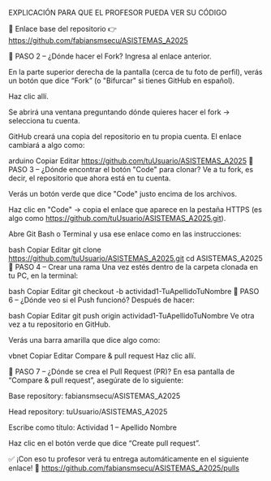 EXPLICACIÓN PARA QUE EL PROFESOR PUEDA VER SU CÓDIGO

🔗 Enlace base del repositorio
👉 https://github.com/fabiansmsecu/ASISTEMAS_A2025

🔹 PASO 2 – ¿Dónde hacer el Fork?
Ingresa al enlace anterior.

En la parte superior derecha de la pantalla (cerca de tu foto de perfil), verás un botón que dice “Fork” (o "Bifurcar" si tienes GitHub en español).

Haz clic allí.

Se abrirá una ventana preguntando dónde quieres hacer el fork → selecciona tu cuenta.

GitHub creará una copia del repositorio en tu propia cuenta. El enlace cambiará a algo como:

arduino
Copiar
Editar
https://github.com/tuUsuario/ASISTEMAS_A2025
🔹 PASO 3 – ¿Dónde encontrar el botón "Code" para clonar?
Ve a tu fork, es decir, el repositorio que ahora está en tu cuenta.

Verás un botón verde que dice "Code" justo encima de los archivos.

Haz clic en "Code" → copia el enlace que aparece en la pestaña HTTPS (es algo como https://github.com/tuUsuario/ASISTEMAS_A2025.git).

Abre Git Bash o Terminal y usa ese enlace como en las instrucciones:

bash
Copiar
Editar
git clone https://github.com/tuUsuario/ASISTEMAS_A2025.git
cd ASISTEMAS_A2025
🔹 PASO 4 – Crear una rama
Una vez estés dentro de la carpeta clonada en tu PC, en la terminal:

bash
Copiar
Editar
git checkout -b actividad1-TuApellidoTuNombre
🔹 PASO 6 – ¿Dónde veo si el Push funcionó?
Después de hacer:

bash
Copiar
Editar
git push origin actividad1-TuApellidoTuNombre
Ve otra vez a tu repositorio en GitHub.

Verás una barra amarilla que dice algo como:

vbnet
Copiar
Editar
Compare & pull request
Haz clic allí.

🔹 PASO 7 – ¿Dónde se crea el Pull Request (PR)?
En esa pantalla de “Compare & pull request”, asegúrate de lo siguiente:

Base repository: fabiansmsecu/ASISTEMAS_A2025

Head repository: tuUsuario/ASISTEMAS_A2025

Escribe como título:
Actividad 1 – Apellido Nombre

Haz clic en el botón verde que dice “Create pull request”.

✅ ¡Con eso tu profesor verá tu entrega automáticamente en el siguiente enlace!
📌 https://github.com/fabiansmsecu/ASISTEMAS_A2025/pulls
